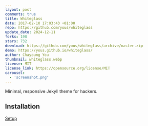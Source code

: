 ```yaml
---
layout: post
comments: true
title: Whiteglass
date: 2017-02-10 17:03:43 +01:00
repo: https://github.com/yous/whiteglass
update_date: 2024-12-11
forks: 198
stars: 732
download: https://github.com/yous/whiteglass/archive/master.zip
demo: https://yous.github.io/whiteglass/
author: Chayoung You
thumbnail: whiteglass.webp
license: MIT
license_link: https://opensource.org/license/MIT
carousel:
  - 'screenshot.png'
---
```


Minimal, responsive Jekyll theme for hackers.

## Installation

[Setup](https://github.com/yous/whiteglass/blob/master/README.md)
